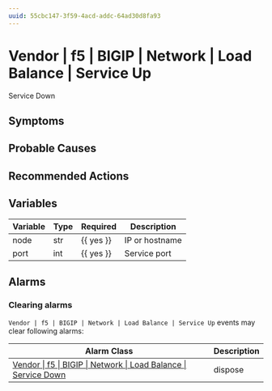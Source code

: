 ```yaml
---
uuid: 55cbc147-3f59-4acd-addc-64ad30d8fa93
---
```

# Vendor | f5 | BIGIP | Network | Load Balance | Service Up

Service Down

## Symptoms

## Probable Causes

## Recommended Actions

## Variables

| Variable | Type | Required  | Description    |
| -------- | ---- | --------- | -------------- |
| node     | str  | {{ yes }} | IP or hostname |
| port     | int  | {{ yes }} | Service port   |

## Alarms

### Clearing alarms

`Vendor | f5 | BIGIP | Network | Load Balance | Service Up` events may clear following alarms:

| Alarm Class                                                                                                                                                        | Description |
| ------------------------------------------------------------------------------------------------------------------------------------------------------------------ | ----------- |
| [Vendor \| f5 \| BIGIP \| Network \| Load Balance \| Service Down](../../../../../../alarm-classes-reference/vendor/f5/bigip/network/load-balance/service-down.md) | dispose     |
